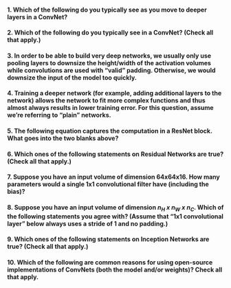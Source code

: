 #### 1. Which of the following do you typically see as you move to deeper layers in a ConvNet?
#### 2. Which of the following do you typically see in a ConvNet? (Check all that apply.)
#### 3. In order to be able to build very deep networks, we usually only use pooling layers to downsize the height/width of the activation volumes while convolutions are used with “valid” padding. Otherwise, we would downsize the input of the model too quickly.
#### 4. Training a deeper network (for example, adding additional layers to the network) allows the network to fit more complex functions and thus almost always results in lower training error. For this question, assume we’re referring to “plain” networks.
#### 5. The following equation captures the computation in a ResNet block. What goes into the two blanks above?
#### 6. Which ones of the following statements on Residual Networks are true? (Check all that apply.)
#### 7. Suppose you have an input volume of dimension 64x64x16. How many parameters would a single 1x1 convolutional filter have (including the bias)?
#### 8. Suppose you have an input volume of dimension _n<sub>H</sub> x n<sub>W</sub> x n<sub>C</sub>_. Which of the following statements you agree with? (Assume that “1x1 convolutional layer” below always uses a stride of 1 and no padding.)
#### 9. Which ones of the following statements on Inception Networks are true? (Check all that apply.)
#### 10. Which of the following are common reasons for using open-source implementations of ConvNets (both the model and/or weights)? Check all that apply.
